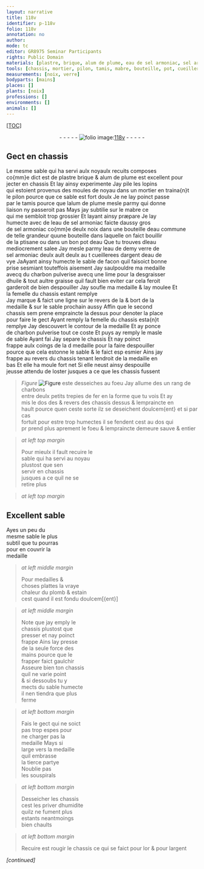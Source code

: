 ```yaml
---
layout: narrative
title: 118v
identifier: p-118v
folio: 118v
annotation: no
author:
mode: tc
editor: GR8975 Seminar Participants
rights: Public Domain
materials: [plastre, brique, alum de plume, eau de sel armoniac, sel armoniac, eau commune, ptisane, eau, eau de vye, charbon pulverise, huile, graisse, charbons, fer, plomb, estain, or, argent]
tools: [chassis, mortier, pilon, tamis, mabre, bouteille, pot, cueillerees dargent, lime, moulee, trepies]
measurements: [noix, verre]
bodyparts: [mains]
places: []
plants: [noix]
professions: []
environments: []
animals: []
---
```


<p><a href="{{ site.baseurl }}/diplomatic/">[TOC]</a></p><div class="folio" align="center">- - - - - <a href="http://gallica.bnf.fr/ark:/12148/btv1b10500001g/f242.item" target="_blank"><img src="https://cu-mkp.github.io/2017-workshop-edition/assets/photo-icon.png" alt="folio image: " style="display:inline-block; margin-bottom:-3px;"/>118v</a> - - - - - </div>  
  

## Gect en <span class="tl">chassis</span>

 
Le mesme sable qui ha servi aulx noyaulx recuits composes<br/> co{mm}e dict est de <span class="m">plastre</span> <span class="m">brique</span> & <span class="m">alum de plume</span> est excellent pour<br/> jecter en <span class="tl">chassis</span> Et lay ainsy experimente Jay pile les lopins<br/> qui estoient provenus des moules de noyau dans un <span class="tl">mortier</span> en traina{n}t<br/> le <span class="tl">pilon</span> pource que ce sable est fort doulx Je ne lay poinct passe<br/> par le <span class="tl">tamis</span> pource que l<span class="m">alum de plume</span> mesle parmy qui donne<br/> liaison ny passeroit pas Mays jay subtilie sur le <span class="tl">mabre</span> ce<br/> qui me sembloit trop grossier Et layant ainsy præpare Je lay<br/> humecte avec de l<span class="m">eau de sel armoniac</span> faicte daussy gros<br/> de <span class="m">sel armoniac</span> co{mm}e deulx <span class="ms"><span class="pa">noix</span></span> dans une <span class="tl">bouteille</span> d<span class="m">eau commune</span><br/> de telle grandeur quune <span class="tl">bouteille</span> dans laquelle on faict bouillir<br/> de la <span class="m">ptisane</span> ou dans un bon <span class="tl">pot</span> d<span class="m">eau</span> Que tu trouves <span class="del">d</span>l<span class="m">eau</span><br/> mediocrement salee Jay mesle parmy <span class="del">leau de</span> demy <span class="ms">verre</span> de<br/> <span class="m">sel armoniac</span> <span class="del">deulx ault</span> deulx <span class="del">au t</span> <span class="tl">cueillerees dargent</span> d<span class="m">eau de<br/> vye</span> <span class="del">Ja</span>Ayant ainsy humecte le sable de facon quil faisoict bonne<br/> prise sesmiant touteffois aisement Jay saulpouldre ma medaille<br/> avecq du <span class="m">charbon pulverise</span> avecq une <span class="tl">lime</span> pour la desgraisser<br/> d<span class="m">huile</span> & tout aultre <span class="m">graisse</span> quil fault bien eviter car cela <span class="del">feroit</span><br/> garderoit de bien despouiller Jay soufle ma medaille & lay <span class="tl">moulee</span> <span class="add">Et<br/> la femelle du <span class="tl">chassis</span> estant remplye</span><br/> Jay marque & faict une ligne sur le revers <span class="del">de la</span> & bort de la<br/> medaille & sur le sable prochain aussy Affin que le second<br/> <span class="tl">chassis</span> <span class="del">sem</span> prene empraincte la dessus pour denoter la place<br/> pour faire le gect <span class="del">Ayant remply</span> <span class="del">la femelle du <span class="tl">chassis</span> esta{n}t<br/> remplye</span> Jay descouvert le contour de la medaille Et ay ponce<br/> de <span class="m">charbon pulverise</span> tout ce coste Et puys ay remply le masle<br/> de sable <span class="del">Ayant fai</span> Jay separe le <span class="tl">chassis</span> Et nay poinct<br/> frappe aulx coings de la <span class="del">d</span> medaille pour la faire despouiller<br/> pource que cela estonne le sable & le faict <span class="del">esp</span> esmier Ains jay<br/> frappe au revers du <span class="tl">chassis</span> tenant lendroit de la medaille en<br/> bas Et elle ha moule fort net Si elle neust ainsy despouille<br/> jeusse attendu de loster jusques a ce que les <span class="tl">chassis</span> fussent<br/> 
> *Figure*
> <a href="https://drive.google.com/open?id=0B9-oNrvWdlO5Rm5qaUJCNWVFWlk" target="_blank"><img src="https://cu-mkp.github.io/GR8975-edition/assets/photo-icon.png" alt="Figure" style="display:inline-block; margin-bottom:-3px;"/></a>
 este desseiches au foeu Jay allume <span class="del">des</span> un rang de <span class="m">charbons</span><br/> entre deulx petits <span class="tl">trepies</span> de <span class="m">fer</span> en la forme que tu vois Et ay<br/> mis le dos <span class="del">des</span> & revers des <span class="tl">chassis</span> dessus & lempraincte en<br/> hault pource quen ceste sorte ilz se deseichent doulcem{ent} et si par cas<br/> fortuit pour estre trop humectes il se fendent cest au dos qui<br/> <span class="del">pr</span> prend plus aprement le foeu & lempraincte demeure sauve & entier
 
> *at left top margin*
> 
> 
>  Pour mieulx il fault recuire le<br/> sable qui ha servi au noyau<br/> plustost que sen<br/> servir en <span class="tl">chassis</span><br/> jusques a ce quil ne se<br/> retire plus
 
> *at left top margin*
> 
> 
> 
 

## Excellent sable

 
Ayes un peu du<br/> mesme sable le plus<br/> subtil que tu pourras<br/> pour en couvrir la<br/> medaille
 
> *at left middle margin*
> 
> 
>   Pour medailles &<br/> choses plattes la vraye<br/> chaleur du <span class="m">plomb</span> & <span class="m">estain</span><br/> cest quand il est fondu doulcem[{ent}]
 
> *at left middle margin*
> 
> 
>   Note que jay emply le<br/> <span class="tl">chassis</span> plustost que<br/> presser et nay poinct<br/> frappe Ains lay presse<br/> de la seule force des<br/> <span class="bp">mains</span> pource que le<br/> frapper faict gaulchir<br/> Asseure bien ton <span class="tl">chassis</span><br/> quil ne varie point<br/> & si dessoubs tu y<br/> mects du sable humecte<br/> il nen tiendra que plus<br/> ferme
 
> *at left bottom margin*
> 
> 
>   Fais le gect qui ne soict<br/> pas trop espes pour<br/> ne charger pas la<br/> medaille Mays si<br/> large vers la medaille<br/> quil embrasse<br/> la tierce partye<br/> Noublie pas<br/> les souspirals<br/> 
 
> *at left bottom margin*
> 
> 
>   Desseicher les <span class="tl">chassis</span><br/> cest les priver dhumidite<br/> quilz ne fument plus<br/> estants neantmoings<br/> bien chaults
 
> *at left bottom margin*
> 
> 
>   Recuire est rougir le <span class="tl">chassis</span> ce qui se faict pour l<span class="m">or</span> & pour l<span class="m">argent</span>
 
*[continued]*
 
